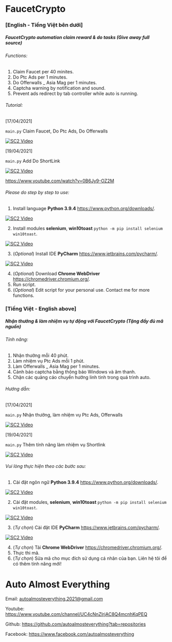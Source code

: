 # FaucetCrypto

### [English - Tiếng Việt bên dưới]

##### FaucetCrypto automation claim reward & do tasks (Give away full source)

###### Functions:

1. Claim Faucet per 40 minites.
2. Do Ptc Ads per 1 minutes.
3. Do Offerwalls _ Asia Mag per 1 minutes.
4. Captcha warning by notification and sound.
5. Prevent ads redirect by tab controller while auto is running.

###### Tutorial:

[17/04/2021]

`main.py` Claim Faucet, Do Ptc Ads, Do Offerwalls

[![SC2 Video](http://i3.ytimg.com/vi/0B6Jy9-OZ2M/maxresdefault.jpg)](https://www.youtube.com/watch?v=0B6Jy9-OZ2M)

[19/04/2021]

`main.py` Add Do ShortLink

[![SC2 Video](http://i3.ytimg.com/vi/L7G-1abgmwA/maxresdefault.jpg)](https://www.youtube.com/watch?v=L7G-1abgmwA)

https://www.youtube.com/watch?v=0B6Jy9-OZ2M

###### Please do step by step to use:

1. Install language **Python 3.9.4** https://www.python.org/downloads/.

[![SC2 Video](http://i3.ytimg.com/vi/_CoijjMXvYY/hqdefault.jpg)](https://www.youtube.com/watch?v=_CoijjMXvYY)

2. Install modules **selenium**, **win10toast** `python -m pip install selenium win10toast`.
   
[![SC2 Video](http://i3.ytimg.com/vi/SQQRYAMl8Jk/hqdefault.jpg)](https://www.youtube.com/watch?v=SQQRYAMl8Jk)
   
3. (_Optional_) Install IDE **PyCharm** https://www.jetbrains.com/pycharm/.
   
[![SC2 Video](http://i3.ytimg.com/vi/FqEXepao0go/hqdefault.jpg)](https://www.youtube.com/watch?v=FqEXepao0go)
   
4. (_Optional_) Download **Chrome WebDriver** https://chromedriver.chromium.org/.
5. Run script.
6. (_Optional_) Edit script for your personal use. Contact me for more functions.

### [Tiếng Việt - English above]

##### Nhận thưởng & làm nhiệm vụ tự động với FaucetCrypto (Tặng đầy đủ mã nguồn)

###### Tính năng:

1. Nhận thưởng mỗi 40 phút.
2. Làm nhiệm vụ Ptc Ads mỗi 1 phút.
3. Làm Offerwalls _ Asia Mag per 1 minutes.
4. Cảnh báo captcha bằng thông báo Windows và âm thanh.
5. Chặn các quảng cáo chuyển hướng linh tinh trong quá trình auto.

###### Hướng dẫn:

[17/04/2021]

`main.py` Nhận thưởng, làm nhiệm vụ Ptc Ads, Offerwalls

[![SC2 Video](http://i3.ytimg.com/vi/0B6Jy9-OZ2M/maxresdefault.jpg)](https://www.youtube.com/watch?v=0B6Jy9-OZ2M)

[19/04/2021]

`main.py` Thêm tính năng làm nhiệm vụ Shortlink

[![SC2 Video](http://i3.ytimg.com/vi/L7G-1abgmwA/maxresdefault.jpg)](https://www.youtube.com/watch?v=L7G-1abgmwA)

###### Vui lòng thực hiện theo các bước sau:

1. Cài đặt ngôn ngữ **Python 3.9.4** https://www.python.org/downloads/.

[![SC2 Video](http://i3.ytimg.com/vi/_CoijjMXvYY/hqdefault.jpg)](https://www.youtube.com/watch?v=_CoijjMXvYY)
   
2. Cài đặt modules, **selenium**, **win10toast** `python -m pip install selenium win10toast`.

[![SC2 Video](http://i3.ytimg.com/vi/SQQRYAMl8Jk/hqdefault.jpg)](https://www.youtube.com/watch?v=SQQRYAMl8Jk)
   
3. (_Tự chọn_) Cài đặt IDE **PyCharm** https://www.jetbrains.com/pycharm/.

[![SC2 Video](http://i3.ytimg.com/vi/FqEXepao0go/hqdefault.jpg)](https://www.youtube.com/watch?v=FqEXepao0go)
   
4. (_Tự chọn_) Tải **Chrome WebDriver** https://chromedriver.chromium.org/.
5. Thực thi mã.
6. (_Tự chọn_) Sửa mã cho mục đích sử dụng cá nhân của bạn. Liên hệ tôi để có thêm tính năng mới!

# Auto Almost Everything

Email: autoalmosteverything.2021@gmail.com

Youtube: https://www.youtube.com/channel/UC4cNnZIrjAC8Q4mcnhKqPEQ

Github: https://github.com/autoalmosteverything?tab=repositories

Facebook: https://www.facebook.com/autoalmosteverything
